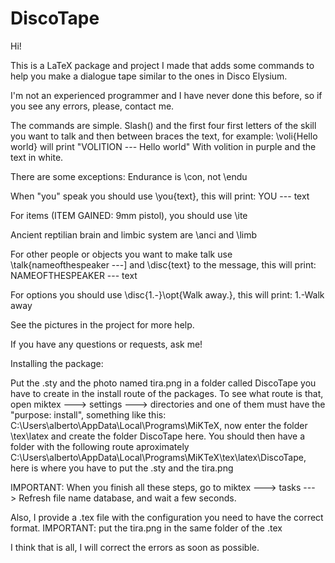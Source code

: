 # DiscoTape

Hi!

This is a LaTeX package and project I made that adds some commands to help you make a dialogue tape similar to the ones in Disco Elysium.

I'm not an experienced programmer and I have never done this before, so if you see any errors, please, contact me.

The commands are simple. Slash(\) and the first four first letters of the skill you want to talk and then between braces the text, for example: \voli{Hello world} will print "VOLITION --- Hello world" With volition in purple and the text in white.

There are some exceptions:
Endurance is \con, not \endu

When "you" speak you should use \you{text}, this will print: YOU --- text

For items (ITEM GAINED: 9mm pistol), you should use \ite

Ancient reptilian brain and limbic system are \anci and \limb

For other people or objects you want to make talk use \talk{nameofthespeaker ---] and \disc{text} to the message, this will print: NAMEOFTHESPEAKER --- text

For options you should use \disc{1.-}\opt{Walk away.}, this will print: 1.-Walk away

See the pictures in the project for more help.


If you have any questions or requests, ask me!

Installing the package:

Put the .sty and the photo named tira.png in a folder called DiscoTape you have to create in the install route of the packages. To see what route is that, open miktex ---> settings ---> directories and one of them must have the "purpose: install", something like this: C:\Users\alberto\AppData\Local\Programs\MiKTeX, now enter the folder \tex\latex and create the folder DiscoTape here. You should then have a folder with the following route aproximately C:\Users\alberto\AppData\Local\Programs\MiKTeX\tex\latex\DiscoTape, here is where you have to put the .sty and the tira.png

IMPORTANT: When you finish all these steps, go to miktex ---> tasks ---> Refresh file name database, and wait a few seconds.
 

Also, I provide a .tex file with the configuration you need to have the correct format. IMPORTANT: put the tira.png in the same folder of the .tex


I think that is all, I will correct the errors as soon as possible.
